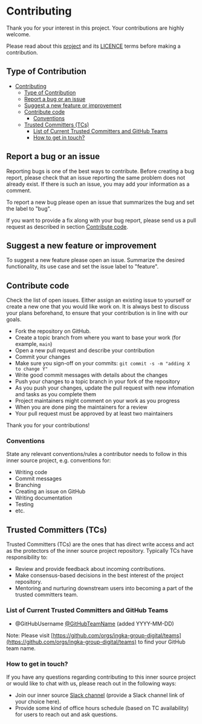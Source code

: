 # Contributing
Thank you for your interest in this project. Your contributions are highly welcome. 

Please read about this [project](./README.md) and its [LICENCE](./LICENCE.md) terms before making a contribution.

## Type of Contribution
- [Contributing](#contributing)
  - [Type of Contribution](#type-of-contribution)
  - [Report a bug or an issue](#report-a-bug-or-an-issue)
  - [Suggest a new feature or improvement](#suggest-a-new-feature-or-improvement)
  - [Contribute code](#contribute-code)
    - [Conventions](#conventions)
  - [Trusted Committers (TCs)](#trusted-committers-tcs)
    - [List of Current Trusted Committers and GitHub Teams](#list-of-current-trusted-committers-and-github-teams)
    - [How to get in touch?](#how-to-get-in-touch)

## Report a bug or an issue
Reporting bugs is one of the best ways to contribute. Before creating a bug report, please check that an issue reporting the same problem does not already exist. If there is such an issue, you may add your information as a comment.

To report a new bug please open an issue that summarizes the bug and set the label to "bug".

If you want to provide a fix along with your bug report, please send us a pull request as described in section [Contribute code](#contribute-code).

## Suggest a new feature or improvement
To suggest a new feature please open an issue. Summarize the desired functionality, its use case and set the issue label to "feature".

## Contribute code
Check the list of open issues. Either assign an existing issue to yourself or create a new one that you would like work on.
It is always best to discuss your plans beforehand, to ensure that your contribution is in line with our goals.

- Fork the repository on GitHub.
- Create a topic branch from where you want to base your work (for example, `main`)
- Open a new pull request and describe your contribution
- Commit your changes
- Make sure you sign-off on your commits: `git commit -s -m "adding X to change Y"`
- Write good commit messages with details about the changes
- Push your changes to a topic branch in your fork of the repository
- As you push your changes, update the pull request with new infomation and tasks as you complete them
- Project maintainers might comment on your work as you progress
- When you are done ping the maintainers for a review
- Your pull request must be approved by at least two maintainers

Thank you for your contributions!

### Conventions
State any relevant conventions/rules a contributor needs to follow in this inner source project, e.g. conventions for:
- Writing code
- Commit messages
- Branching
- Creating an issue on GitHub
- Writing documentation
- Testing
- etc.

## Trusted Committers (TCs)
Trusted Committers (TCs) are the ones that has direct write access and act as the protectors of the inner source project repository. Typically TCs have responsibility to:
- Review and provide feedback about incoming contributions.
- Make consensus-based decisions in the best interest of the project repository.
- Mentoring and nurturing downstream users into becoming a part of the trusted committers team.

### List of Current Trusted Committers and GitHub Teams
- @GitHubUsername [@GitHubTeamName](https://github.com/orgs/ingka-group-digital/teams/@GitHubTeamName) (added YYYY-MM-DD)

Note: Please visit [https://github.com/orgs/ingka-group-digital/teams](https://github.com/orgs/ingka-group-digital/teams) to find your GitHub team name.

### How to get in touch?
If you have any questions regarding contributing to this inner source project or would like to chat with us, please reach out in the following ways:
- Join our inner source [Slack channel](#link) (provide a Slack channel link of your choice here).
- Provide some kind of office hours schedule (based on TC availability) for users to reach out and ask questions.
